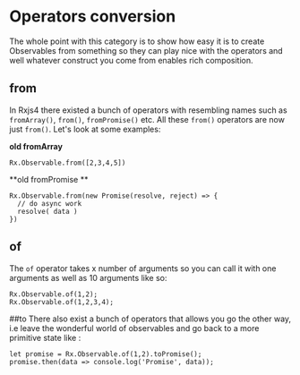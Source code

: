 # Operators conversion
The whole point with this category is to show how easy it is to create Observables from something so they can play nice with the operators and well whatever construct you come from enables rich composition.

## from

In Rxjs4 there existed a bunch of operators with resembling names such as `fromArray()`, `from()`, `fromPromise()` etc. All these `from()` operators are now just `from()`. Let's look at some examples:

**old fromArray**
```
Rx.Observable.from([2,3,4,5])
```

**old fromPromise **
```
Rx.Observable.from(new Promise(resolve, reject) => {
  // do async work
  resolve( data )
})
```

## of
The `of` operator takes x number of arguments so you can call it with one arguments as well as 10 arguments like so:

```
Rx.Observable.of(1,2);
Rx.Observable.of(1,2,3,4);
```

##to
There also exist a bunch of operators that allows you go the other way, i.e leave the wonderful world of observables and go back to a more primitive state like :

```
let promise = Rx.Observable.of(1,2).toPromise();
promise.then(data => console.log('Promise', data));
```



